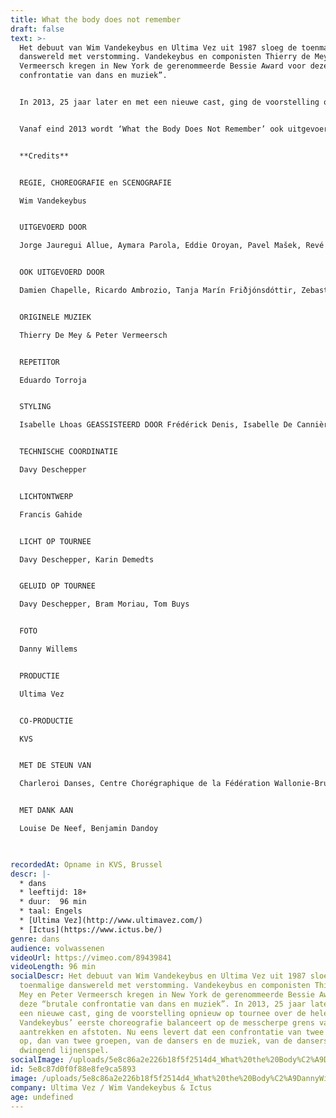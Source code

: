 ```yaml
---
title: What the body does not remember
draft: false
text: >-
  Het debuut van Wim Vandekeybus en Ultima Vez uit 1987 sloeg de toenmalige
  danswereld met verstomming. Vandekeybus en componisten Thierry de Mey en Peter
  Vermeersch kregen in New York de gerenommeerde Bessie Award voor deze “brutale
  confrontatie van dans en muziek”.


  In 2013, 25 jaar later en met een nieuwe cast, ging de voorstelling opnieuw op tournee over de hele wereld. Vandekeybus’ eerste choreografie balanceert op de messcherpe grens van aantrekken en afstoten. Nu eens levert dat een confrontatie van twee dansers op, dan van twee groepen, van de dansers en de muziek, van de dansers en een dwingend lijnenspel.


  Vanaf eind 2013 wordt ‘What the Body Does Not Remember’ ook uitgevoerd met live muziek, uitgevoerd door het Brussels hedendaags muziekensemble Ictus.


  **Credits**


  REGIE, CHOREOGRAFIE en SCENOGRAFIE

  Wim Vandekeybus


  UITGEVOERD DOOR

  Jorge Jauregui Allue, Aymara Parola, Eddie Oroyan, Pavel Mašek, Revé Terborg, German Jauregui Allue, Guilhem Chatir, Claire Lamothe, Léa Dubois


  OOK UITGEVOERD DOOR

  Damien Chapelle, Ricardo Ambrozio, Tanja Marín Friðjónsdóttir, Zebastián Méndez Marín, Maria Kolegova, Livia Balazova, Rob Hayden, Nicolas Grimaldi Capitello


  ORIGINELE MUZIEK

  Thierry De Mey & Peter Vermeersch


  REPETITOR

  Eduardo Torroja


  STYLING

  Isabelle Lhoas GEASSISTEERD DOOR Frédérick Denis, Isabelle De Cannière


  TECHNISCHE COORDINATIE

  Davy Deschepper


  LICHTONTWERP

  Francis Gahide


  LICHT OP TOURNEE

  Davy Deschepper, Karin Demedts


  GELUID OP TOURNEE

  Davy Deschepper, Bram Moriau, Tom Buys


  FOTO

  Danny Willems


  PRODUCTIE

  Ultima Vez


  CO-PRODUCTIE

  KVS


  MET DE STEUN VAN

  Charleroi Danses, Centre Chorégraphique de la Fédération Wallonie-Bruxelles


  MET DANK AAN

  Louise De Neef, Benjamin Dandoy


  ‍
recordedAt: Opname in KVS, Brussel
descr: |-
  * dans
  * leeftijd: 18+
  * duur:  96 min
  * taal: Engels
  * [Ultima Vez](http://www.ultimavez.com/)
  * [Ictus](https://www.ictus.be/) ‍
genre: dans
audience: volwassenen
videoUrl: https://vimeo.com/89439841
videoLength: 96 min
socialDescr: Het debuut van Wim Vandekeybus en Ultima Vez uit 1987 sloeg de
  toenmalige danswereld met verstomming. Vandekeybus en componisten Thierry de
  Mey en Peter Vermeersch kregen in New York de gerenommeerde Bessie Award voor
  deze “brutale confrontatie van dans en muziek”. In 2013, 25 jaar later en met
  een nieuwe cast, ging de voorstelling opnieuw op tournee over de hele wereld.
  Vandekeybus’ eerste choreografie balanceert op de messcherpe grens van
  aantrekken en afstoten. Nu eens levert dat een confrontatie van twee dansers
  op, dan van twee groepen, van de dansers en de muziek, van de dansers en een
  dwingend lijnenspel.
socialImage: /uploads/5e8c86a2e226b18f5f2514d4_What%20the%20Body%C2%A9DannyWillems-5705.jpg
id: 5e8c87d0f0f88e8fe9ca5893
image: /uploads/5e8c86a2e226b18f5f2514d4_What%20the%20Body%C2%A9DannyWillems-5705.jpg
company: Ultima Vez / Wim Vandekeybus & Ictus
age: undefined
---
```

